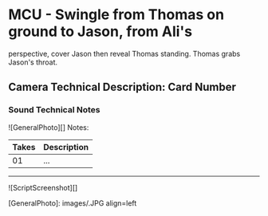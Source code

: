 # MCU - Swingle from Thomas on ground to Jason, from Ali's
perspective, cover Jason then reveal Thomas standing.
Thomas grabs Jason's throat.

## Camera Technical Description: Card Number

### Sound Technical Notes

![GeneralPhoto][]
Notes: 

| Takes | Description |
|:---|:----|
| 01 | ... |

----

![ScriptScreenshot][]


[GeneralPhoto]:  images/.JPG align=left
